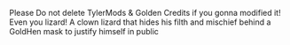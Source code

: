Please Do not delete TylerMods & Golden Credits if you gonna modified it! Even you lizard! A clown lizard that hides his filth and mischief behind a GoldHen mask to justify himself in public
